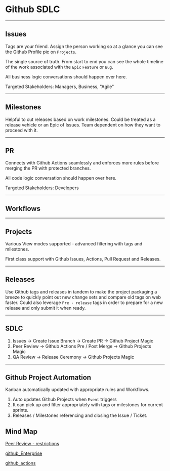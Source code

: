 # Github SDLC

---
## Issues

Tags are your friend. Assign the person working so at a glance you can see the Github Profile pic on `Projects`. 

The single source of truth. From start to end you can see the whole timeline of the work associated with the `Epic` `Feature` or `Bug`. 

All business logic conversations should happen over here.

Targeted Stakeholders: Managers, Business, "Agile"

---


## Milestones

Helpful to cut releases based on work milestones. Could be treated as a release vehicle or an Epic of Issues. Team dependent on how they want to proceed with it.


---


## PR

Connects with Github Actions seamlessly and enforces more rules before merging the PR with protected branches.

All code logic conversation should happen over here.

Targeted Stakeholders: Developers



---


## Workflows



---


## Projects

Various View modes supported - advanced filtering with tags and milestones.

First class support with Github Issues, Actions, Pull Request and  Releases.




---

## Releases

Use Github tags and releases in tandem to make the project packaging a breeze to quickly point out new change sets and compare old tags on web faster.
Could also leverage `Pre - release` tags in order to prepare for a new release and only submit it when ready.


---
## SDLC

1. Issues -> Create Issue Branch -> Create PR -> Github Project Magic
2. Peer Review -> Github Actions Pre / Post Merge -> Github Projects Magic
3. QA Review -> Release Ceremony -> Github Projects Magic

---


## Github Project Automation

Kanban automatically updated with appropriate rules and Workflows.

1. Auto updates Github Projects when `Event` triggers
2. It can pick up and filter appropriately with tags or milestones for current sprints.
3. Releases / Milestones referencing and closing the Issue / Ticket.



## Mind Map

[Peer Review - restrictions](peer_review.md#Restrictions)

[github_Enterprise](github_Enterprise.md)

[github_actions](github_actions.md)

